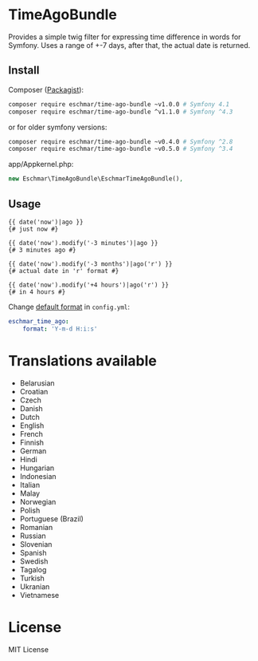 # TimeAgoBundle
Provides a simple twig filter for expressing time difference in words for Symfony. 
Uses a range of +-7 days, after that, the actual date is returned.

## Install
Composer (<a href="https://packagist.org/packages/eschmar/time-ago-bundle" target="_blank">Packagist</a>):
```sh
composer require eschmar/time-ago-bundle ~v1.0.0 # Symfony 4.1
composer require eschmar/time-ago-bundle ^v1.1.0 # Symfony ^4.3
```

or for older symfony versions:
```sh
composer require eschmar/time-ago-bundle ~v0.4.0 # Symfony ^2.8
composer require eschmar/time-ago-bundle ~v0.5.0 # Symfony ^3.4
```

app/Appkernel.php:
```php
new Eschmar\TimeAgoBundle\EschmarTimeAgoBundle(),
```

## Usage
```twig
{{ date('now')|ago }}
{# just now #}

{{ date('now').modify('-3 minutes')|ago }}
{# 3 minutes ago #}

{{ date('now').modify('-3 months')|ago('r') }}
{# actual date in 'r' format #}

{{ date('now').modify('+4 hours')|ago('r') }}
{# in 4 hours #}
```

Change [default format](http://php.net/manual/en/function.date.php) in `config.yml`:

```yml
eschmar_time_ago:
    format: 'Y-m-d H:i:s'
```

# Translations available

* Belarusian
* Croatian
* Czech
* Danish
* Dutch
* English
* French
* Finnish
* German
* Hindi
* Hungarian
* Indonesian
* Italian
* Malay
* Norwegian
* Polish
* Portuguese (Brazil)
* Romanian
* Russian
* Slovenian
* Spanish
* Swedish
* Tagalog
* Turkish
* Ukranian
* Vietnamese

# License
MIT License
